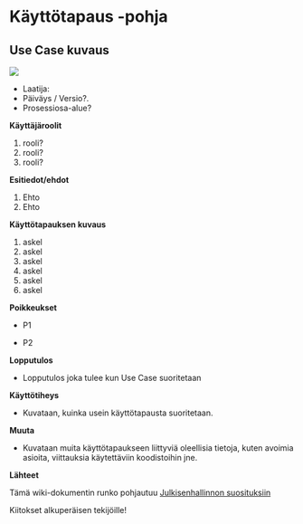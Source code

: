 # Käyttötapaus -pohja


## Use Case kuvaus

![](https://upload.wikimedia.org/wikipedia/commons/thumb/9/9d/Edit_an_article.svg/261px-Edit_an_article.svg.png)




* Laatija:
* Päiväys / Versio?.
* Prosessiosa-alue?
	
**Käyttäjäroolit**	

1. rooli?
2. rooli?
3. rooli?

**Esitiedot/ehdot**	

1. Ehto 
2. Ehto

**Käyttötapauksen kuvaus**

1. askel
2. askel
3. askel
4. askel
5. askel
6. askel

**Poikkeukset**
 
* P1	

* P2	
	
**Lopputulos**	

* Lopputulos joka tulee kun Use Case suoritetaan

**Käyttötiheys** 

* Kuvataan, kuinka usein käyttötapausta suoritetaan.

**Muuta**	

* Kuvataan muita käyttötapaukseen liittyviä oleellisia tietoja, kuten avoimia asioita, viittauksia käytettäviin koodistoihin jne.



**Lähteet**

Tämä wiki-dokumentin runko pohjautuu [Julkisenhallinnon suosituksiin](http://www.jhs-suositukset.fi/web/guest/jhs/recommendations/173)

Kiitokset alkuperäisen tekijöille!

